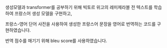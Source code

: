 생성모델과 transformer를 공부하기 위해 빅토르 위고의 레미제라블 전 텍스트를 학습하여 프랑스어 생성 모델을 구현하고,

프랑스-영어 단어 사전을 사용하여 생성한 프랑스어 문장을 영어로 번역하는 코드를 구현하였습니다.

번역 점수를 매기기 위해 bleu score를 사용하였습니다.
